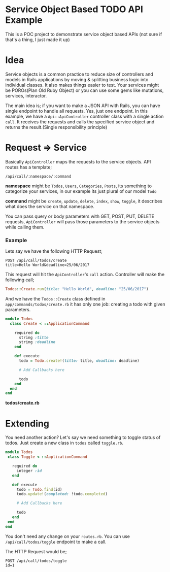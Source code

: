 # Service Object Based TODO API Example 

This is a POC project to demonstrate service object based APIs (not sure if that's a thing, I just made it up) 

# Idea

Service objects is a common practice to reduce size of controllers and models in Rails applications by moving & splitting business logic into individual classes. 
It also makes things easier to test. Your services might be POROs(Plan Old Ruby Object) or you can use some gems like mutations, services, interactor. 
  
The main idea is; if you want to make a JSON API with Rails, you can have single endpoint to handle all requests. Yes, just one endpoint. 
In this example, we have a `Api::ApiController` controller class with a single action `call`. 
It receives the requests and calls the specified service object and returns the result.(Single responsibility principle)

# Request => Service

Basically `ApiController` maps the requests to the service objects. API routes has a template;
 
`/api/call/:namespace/:command`
 
**namespace** might be `Todos`, `Users`, `Categories`, `Posts`, its something to categorize your services, in our example its just plural of our model `Todo`

**command** might be `create`, `update`, `delete`, `index`, `show`, `toggle`, it describes what does the service on that namespace.

You can pass query or body parameters with GET, POST, PUT, DELETE requests, `ApiController` will pass those parameters to the service objects while calling them.
 
### Example

Lets say we have the following HTTP Request;
```
POST /api/call/todos/create
title=Hello World&deadline=25/06/2017
```

This request will hit the `ApiController`'s `call` action. Controller will make the following call;

```ruby
Todos::Create.run(title: "Hello World", deadline: "25/06/2017")
``` 

And we have the `Todos::Create` class defined in `app/commands/todos/create.rb` it has only one job: creating a todo with given parameters.

```ruby
module Todos
  class Create < ::ApplicationCommand

    required do
      string :title
      string :deadline
    end

    def execute
      todo = Todo.create!(title: title, deadline: deadline)

      # Add Callbacks here

      todo
    end
  end
end
```
**todos/create.rb**

# Extending

You need another action? Let's say we need something to toggle status of todos. Just create a new class in `todos` called `toggle.rb`.
 
```ruby
module Todos
 class Toggle < ::ApplicationCommand

   required do
     integer :id
   end

   def execute
     todo = Todo.find(id)
     todo.update!(completed: !todo.completed)

     # Add Callbacks here

     todo
   end
 end
end
```

You don't need any change on your `routes.rb`. You can use `/api/call/todos/toggle` endpoint to make a call.

The HTTP Request would be;
```
POST /api/call/todos/toggle
id=1
```






